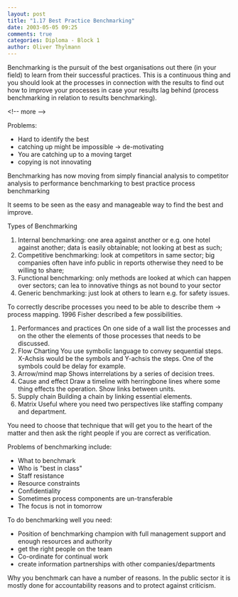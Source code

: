 ```yaml
---
layout: post
title: "1.17 Best Practice Benchmarking"
date: 2003-05-05 09:25
comments: true
categories: Diploma - Block 1
author: Oliver Thylmann
---
```



Benchmarking is the pursuit of the best organisations out there (in your field) to learn from their successful practices. This is a continuous thing and you should look at the processes in connection with the results to find out how to improve your processes in case your results lag behind (process benchmarking in relation to results benchmarking).


&lt;!-- more --&gt;


Problems:
- Hard to identify the best
- catching up might be impossible -&gt; de-motivating
- You are catching up to a moving target
- copying is not innovating

Benchmarking has now moving from simply financial analysis to competitor analysis to performance benchmarking to best practice process benchmarking

It seems to be seen as the easy and manageable way to find the best and improve.


Types of Benchmarking
1. Internal benchmarking: one area against another or e.g. one hotel against another; data is easily obtainable; not looking at best as such; 
2. Competitive benchmarking: look at competitors in same sector; big companies often have info public in reports otherwise they need to be willing to share; 
3. Functional benchmarking: only methods are looked at which can happen over sectors; can lea to innovative things as not bound to your sector
4. Generic benchmarking: just look at others to learn e.g. for safety issues.

To correctly describe processes you need to be able to describe them -&gt; process mapping. 1996 Fisher described a few possibilities.

1. Performances and practices
On one side of a wall list the processes and on the other the elements of those processes that needs to be discussed.
2. Flow Charting
You use symbolic language to convey sequential steps. X-Achsis would be the symbols and Y-achsis the steps. One of the symbols could be delay for example.
3. Arrow/mind map
Shows interrelations by a series of decision trees.
4. Cause and effect
Draw a timeline with herringbone lines where some thing effects the operation. Show links between units. 
5. Supply chain
Building a chain by linking essential elements.
6. Matrix
Useful where you need two perspectives like staffing company and department.

You need to choose that technique that will get you to the heart of the matter and then ask the right people if you are correct as verification.

Problems of benchmarking include:
- What to benchmark
- Who is &quot;best in class&quot;
- Staff resistance
- Resource constraints
- Confidentiality
- Sometimes process components are un-transferable
- The focus is not in tomorrow

To do benchmarking well you need:
- Position of benchmarking champion with full management support and enough resources and authority
- get the right people on the team
- Co-ordinate for continual work
- create information partnerships with other companies/departments

Why you benchmark can have a number of reasons. In the public sector it is mostly done for accountability reasons and to protect against criticism.


